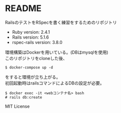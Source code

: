 # README

RailsのテストをRSpecを書く練習をするためのリポジトリ  

* Ruby version: 2.4.1
* Rails version: 5.1.6
* rspec-rails version: 3.8.0

環境構築はDockerを用いている。(DBはmysqlを使用)  
このリポジトリをcloneした後、

```
$ docker-compose up -d
```

をすると環境が立ち上がる。  
初回起動時はrailsコマンドによるDBの設定が必要。

```
$ docker exec -it <webコンテナ名> bash
# rails db:create
```

MIT License
